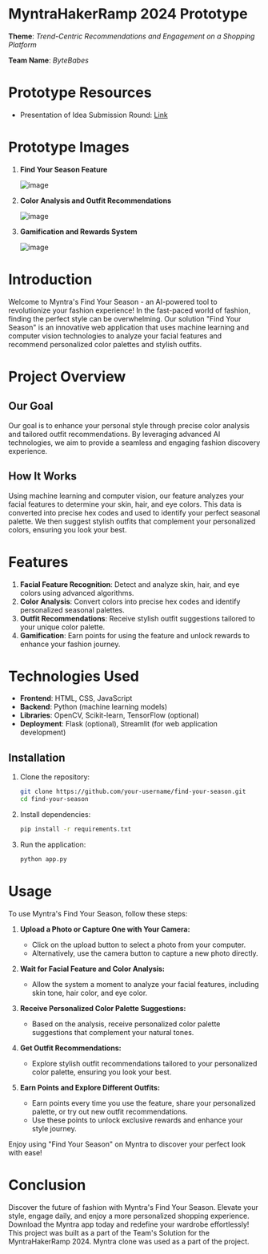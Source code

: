 # MyntraHakerRamp 2024 Prototype

**Theme**: *Trend-Centric Recommendations and Engagement on a Shopping Platform*

**Team Name**: *ByteBabes*

# Prototype Resources
- Presentation of Idea Submission Round: [Link](https://drive.google.com/file/d/1cVzanF4chqzM4eJke5gUnOiwSrzdfW-g/view?usp=sharing)

# Prototype Images
1. **Find Your Season Feature**

    ![image](https://github.com/your-username/myntra-hackon/blob/main/images/find-your-season.jpg)
    
2. **Color Analysis and Outfit Recommendations**

    ![image](https://github.com/your-username/myntra-hackon/blob/main/images/outfit-recommendations.jpg)
    
3. **Gamification and Rewards System**

    ![image](https://github.com/your-username/myntra-hackon/blob/main/images/gamification-rewards.jpg)

# Introduction
Welcome to Myntra's Find Your Season - an AI-powered tool to revolutionize your fashion experience! In the fast-paced world of fashion, finding the perfect style can be overwhelming. Our solution "Find Your Season" is an innovative web application that uses machine learning and computer vision technologies to analyze your facial features and recommend personalized color palettes and stylish outfits.

# Project Overview
## Our Goal
Our goal is to enhance your personal style through precise color analysis and tailored outfit recommendations. By leveraging advanced AI technologies, we aim to provide a seamless and engaging fashion discovery experience.

## How It Works
Using machine learning and computer vision, our feature analyzes your facial features to determine your skin, hair, and eye colors. This data is converted into precise hex codes and used to identify your perfect seasonal palette. We then suggest stylish outfits that complement your personalized colors, ensuring you look your best.

# Features
1. **Facial Feature Recognition**: Detect and analyze skin, hair, and eye colors using advanced algorithms.
2. **Color Analysis**: Convert colors into precise hex codes and identify personalized seasonal palettes.
3. **Outfit Recommendations**: Receive stylish outfit suggestions tailored to your unique color palette.
4. **Gamification**: Earn points for using the feature and unlock rewards to enhance your fashion journey.

# Technologies Used
- **Frontend**: HTML, CSS, JavaScript
- **Backend**: Python (machine learning models)
- **Libraries**: OpenCV, Scikit-learn, TensorFlow (optional)
- **Deployment**: Flask (optional), Streamlit (for web application development)

## Installation

1. Clone the repository:

   ```bash
   git clone https://github.com/your-username/find-your-season.git
   cd find-your-season
2. Install dependencies:

   ```bash
   pip install -r requirements.txt
3. Run the application:

   ```bash
   python app.py

# Usage

To use Myntra's Find Your Season, follow these steps:

1. **Upload a Photo or Capture One with Your Camera:**
   - Click on the upload button to select a photo from your computer.
   - Alternatively, use the camera button to capture a new photo directly.

2. **Wait for Facial Feature and Color Analysis:**
   - Allow the system a moment to analyze your facial features, including skin tone, hair color, and eye color.

3. **Receive Personalized Color Palette Suggestions:**
   - Based on the analysis, receive personalized color palette suggestions that complement your natural tones.

4. **Get Outfit Recommendations:**
   - Explore stylish outfit recommendations tailored to your personalized color palette, ensuring you look your best.

5. **Earn Points and Explore Different Outfits:**
   - Earn points every time you use the feature, share your personalized palette, or try out new outfit recommendations.
   - Use these points to unlock exclusive rewards and enhance your style journey.

Enjoy using "Find Your Season" on Myntra to discover your perfect look with ease!

# Conclusion

Discover the future of fashion with Myntra's Find Your Season. Elevate your style, engage daily, and enjoy a more personalized shopping experience. Download the Myntra app today and redefine your wardrobe effortlessly! This project was built as a part of the Team's Solution for the MyntraHakerRamp 2024. Myntra clone was used as a part of the project.
